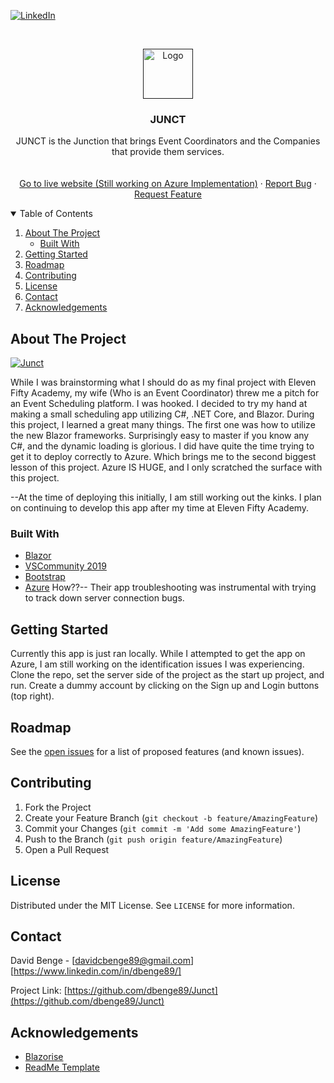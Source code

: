 <!-- PROJECT SHIELDS -->
<!--
*** I'm using markdown "reference style" links for readability.
*** Reference links are enclosed in brackets [ ] instead of parentheses ( ).
*** See the bottom of this document for the declaration of the reference variables
*** for contributors-url, forks-url, etc. This is an optional, concise syntax you may use.
*** https://www.markdownguide.org/basic-syntax/#reference-style-links
-->
[![LinkedIn][linkedin-shield]][linkedin-url]



<!-- PROJECT LOGO -->
<br />
<p align="center">
  <a href="">
    <img src="" alt="Logo" width="80" height="80">
  </a>

  <h3 align="center">JUNCT</h3>

  <p align="center">
    JUNCT is the Junction that brings Event Coordinators and the Companies that provide them services.
    <br />
    <br />
    <br />
    <a href="https://junct.azurewebsites.net">Go to live website (Still working on Azure Implementation)</a>
    ·
    <a href="https://github.com/dbenge89/Junct/issues">Report Bug</a>
    ·
    <a href="https://github.com/dbenge89/Junct/issues">Request Feature</a>
  </p>
</p>



<!-- TABLE OF CONTENTS -->
<details open="open">
  <summary>Table of Contents</summary>
  <ol>
    <li>
      <a href="#about-the-project">About The Project</a>
      <ul>
        <li><a href="#built-with">Built With</a></li>
      </ul>
    </li>
    <li>
      <a href="#getting-started">Getting Started</a>
    </li>
    <li><a href="#roadmap">Roadmap</a></li>
    <li><a href="#contributing">Contributing</a></li>
    <li><a href="#license">License</a></li>
    <li><a href="#contact">Contact</a></li>
    <li><a href="#acknowledgements">Acknowledgements</a></li>
  </ol>
</details>



<!-- ABOUT THE PROJECT -->
## About The Project

[![Junct][product-screenshot]](https://github.com/dbenge89/Junct/blob/master/2021-04-15.png)

While I was brainstorming what I should do as my final project with Eleven Fifty Academy, my wife (Who is an Event Coordinator) threw me a pitch for an Event Scheduling platform. I was hooked. I decided to try my hand at making a small scheduling app utilizing C#, .NET Core, and Blazor. During this project, I learned a great many things. The first one was how to utilize the new Blazor frameworks. Surprisingly easy to master if you know any C#, and the dynamic loading is glorious. I did have quite the time trying to get it to deploy correctly to Azure. Which brings me to the second biggest lesson of this project. Azure IS HUGE, and I only scratched the surface with this project. 

--At the time of deploying this initially, I am still working out the kinks. I plan on continuing to develop this app after my time at Eleven Fifty Academy.

### Built With

* [Blazor](https://dotnet.microsoft.com/apps/aspnet/web-apps/blazor)
* [VSCommunity 2019](https://visualstudio.microsoft.com/downloads/)
* [Bootstrap](https://getbootstrap.com)
* [Azure](https://azure.microsoft.com/en-us/) How??-- Their app troubleshooting was instrumental with trying to track down server connection bugs.




<!-- GETTING STARTED -->
## Getting Started

Currently this app is just ran locally. While I attempted to get the app on Azure, I am still working on the identification issues I was experiencing.
Clone the repo, set the server side of the project as the start up project, and run. Create a dummy account by clicking on the Sign up and Login buttons (top right).

<!-- ROADMAP -->
## Roadmap

See the [open issues](https://github.com/dbenge89/Junct/issues) for a list of proposed features (and known issues).

<!-- CONTRIBUTING -->
## Contributing

1. Fork the Project
2. Create your Feature Branch (`git checkout -b feature/AmazingFeature`)
3. Commit your Changes (`git commit -m 'Add some AmazingFeature'`)
4. Push to the Branch (`git push origin feature/AmazingFeature`)
5. Open a Pull Request

<!-- LICENSE -->
## License

Distributed under the MIT License. See `LICENSE` for more information.

<!-- CONTACT -->
## Contact

David Benge - [davidcbenge89@gmail.com] 
              [https://www.linkedin.com/in/dbenge89/]

Project Link: [https://github.com/dbenge89/Junct](https://github.com/dbenge89/Junct)



<!-- ACKNOWLEDGEMENTS -->
## Acknowledgements
* [Blazorise](https://github.com/stsrki/Blazorise)
* [ReadMe Template](https://github.com/othneildrew/Best-README-Template)


<!-- MARKDOWN LINKS & IMAGES -->
<!-- https://www.markdownguide.org/basic-syntax/#reference-style-links -->
[contributors-shield]: https://img.shields.io/github/contributors/othneildrew/Best-README-Template.svg?style=for-the-badge
[contributors-url]: https://github.com/othneildrew/Best-README-Template/graphs/contributors
[forks-shield]: https://img.shields.io/github/forks/othneildrew/Best-README-Template.svg?style=for-the-badge
[forks-url]: https://github.com/othneildrew/Best-README-Template/network/members
[stars-shield]: https://img.shields.io/github/stars/othneildrew/Best-README-Template.svg?style=for-the-badge
[stars-url]: https://github.com/othneildrew/Best-README-Template/stargazers
[issues-shield]: https://img.shields.io/github/issues/othneildrew/Best-README-Template.svg?style=for-the-badge
[issues-url]: https://github.com/dbenge89/Junct/issues
[license-shield]: https://img.shields.io/github/license/othneildrew/Best-README-Template.svg?style=for-the-badge
[license-url]: https://github.com/othneildrew/Best-README-Template/blob/master/LICENSE.txt
[linkedin-shield]: https://img.shields.io/badge/-LinkedIn-black.svg?style=for-the-badge&logo=linkedin&colorB=555
[product-screenshot]: images/screenshot.png
[linkedin-shield]: https://img.shields.io/badge/-LinkedIn-black.svg?style=for-the-badge&logo=linkedin&colorB=555
[linkedin-url]: https://www.linkedin.com/in/dbenge89/
